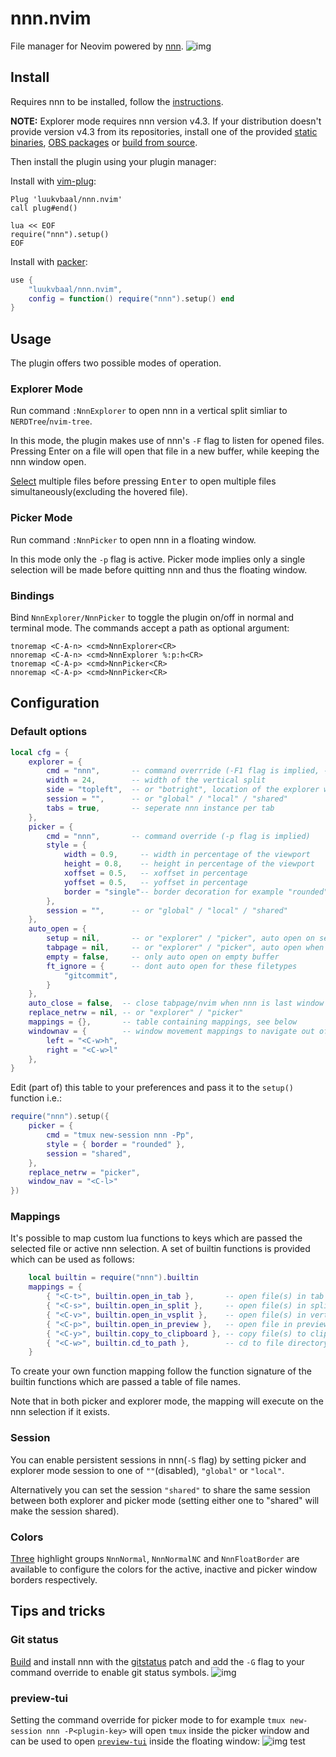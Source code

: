# nnn.nvim

File manager for Neovim powered by [nnn](https://github.com/jarun/nnn).
![img](https://i.imgur.com/mtpBKUl.png)

## Install

Requires nnn to be installed, follow the [instructions](https://github.com/jarun/nnn/wiki/Usage#installation).

**NOTE:** Explorer mode requires nnn version v4.3.
If your distribution doesn't provide version v4.3 from its repositories, install one of the provided [static binaries](https://github.com/jarun/nnn/releases/tag/v4.3), [OBS packages](https://software.opensuse.org//download.html?project=home%3Astig124%3Annn&package=nnn) or [build from source](https://github.com/jarun/nnn/wiki/Usage#from-source).

Then install the plugin using your plugin manager:

Install with [vim-plug](https://github.com/junegunn/vim-plug):

```vim
Plug 'luukvbaal/nnn.nvim'
call plug#end()

lua << EOF
require("nnn").setup()
EOF
```

Install with [packer](https://github.com/wbthomason/packer.nvim):

```lua
use {
	"luukvbaal/nnn.nvim",
	config = function() require("nnn").setup() end
}
```

## Usage

The plugin offers two possible modes of operation.

### Explorer Mode

Run command `:NnnExplorer` to open nnn in a vertical split simliar to `NERDTree`/`nvim-tree`.

In this mode, the plugin makes use of nnn's `-F` flag to listen for opened files. Pressing <kdb>Enter</kbd> on a file will open that file in a new buffer, while keeping the nnn window open.

[Select](https://github.com/jarun/nnn/wiki/concepts#selection) multiple files before pressing <kbd>Enter</kbd> to open multiple files simultaneously(excluding the hovered file).

### Picker Mode

Run command `:NnnPicker` to open nnn in a floating window.

In this mode only the `-p` flag is active. Picker mode implies only a single selection will be made before quitting nnn and thus the floating window.

### Bindings

Bind `NnnExplorer/NnnPicker` to toggle the plugin on/off in normal and terminal mode. The commands accept a path as optional argument:

```vim
tnoremap <C-A-n> <cmd>NnnExplorer<CR>
nnoremap <C-A-n> <cmd>NnnExplorer %:p:h<CR>
tnoremap <C-A-p> <cmd>NnnPicker<CR>
nnoremap <C-A-p> <cmd>NnnPicker<CR>
```

## Configuration

### Default options

```lua
local cfg = {
	explorer = {
		cmd = "nnn",       -- command overrride (-F1 flag is implied, -a flag is invalid!)
		width = 24,        -- width of the vertical split
		side = "topleft",  -- or "botright", location of the explorer window
		session = "",      -- or "global" / "local" / "shared"
		tabs = true,       -- seperate nnn instance per tab
	},
	picker = {
		cmd = "nnn",       -- command override (-p flag is implied)
		style = {
			width = 0.9,     -- width in percentage of the viewport
			height = 0.8,    -- height in percentage of the viewport
			xoffset = 0.5,   -- xoffset in percentage
			yoffset = 0.5,   -- yoffset in percentage
			border = "single"-- border decoration for example "rounded"(:h nvim_open_win)
		},
		session = "",      -- or "global" / "local" / "shared"
	},
	auto_open = {
		setup = nil,       -- or "explorer" / "picker", auto open on setup function
		tabpage = nil,     -- or "explorer" / "picker", auto open when opening new tabpage
		empty = false,     -- only auto open on empty buffer
		ft_ignore = {      -- dont auto open for these filetypes
			"gitcommit",
		}
	},
	auto_close = false,  -- close tabpage/nvim when nnn is last window
	replace_netrw = nil, -- or "explorer" / "picker"
	mappings = {},       -- table containing mappings, see below
	windownav = {        -- window movement mappings to navigate out of nnn
		left = "<C-w>h",
		right = "<C-w>l"
	},
}
```

Edit (part of) this table to your preferences and pass it to the `setup()` function i.e.:

```lua
require("nnn").setup({
	picker = {
		cmd = "tmux new-session nnn -Pp",
		style = { border = "rounded" },
		session = "shared",
	},
	replace_netrw = "picker",
	window_nav = "<C-l>"
})
```

### Mappings

It's possible to map custom lua functions to keys which are passed the selected file or active nnn selection.
A set of builtin functions is provided which can be used as follows:

```lua
	local builtin = require("nnn").builtin
	mappings = {
		{ "<C-t>", builtin.open_in_tab },       -- open file(s) in tab
		{ "<C-s>", builtin.open_in_split },     -- open file(s) in split
		{ "<C-v>", builtin.open_in_vsplit },    -- open file(s) in vertical split
		{ "<C-p>", builtin.open_in_preview },   -- open file in preview split keeping nnn focused
		{ "<C-y>", builtin.copy_to_clipboard }, -- copy file(s) to clipboard
		{ "<C-w>", builtin.cd_to_path },        -- cd to file directory
	}
```

To create your own function mapping follow the function signature of the builtin functions which are passed a table of file names.

Note that in both picker and explorer mode, the mapping will execute on the nnn selection if it exists.

### Session

You can enable persistent sessions in nnn(`-S` flag) by setting picker and explorer mode session to one of `""`(disabled), `"global"` or `"local"`.

Alternatively you can set the session `"shared"` to share the same session between both explorer and picker mode (setting either one to "shared" will make the session shared).

### Colors

[Three](Three) highlight groups `NnnNormal`, `NnnNormalNC` and `NnnFloatBorder` are available to configure the colors for the active, inactive and picker window borders respectively.

## Tips and tricks

### Git status

[Build](https://github.com/jarun/nnn/tree/master/patches#list-of-patches) and install nnn with the [gitstatus](https://github.com/jarun/nnn/blob/master/patches/gitstatus/mainline.diff) patch and add the `-G` flag to your command override to enable git status symbols.
![img](https://i.imgur.com/LLd8Oq5.png)

### preview-tui

Setting the command override for picker mode to for example `tmux new-session nnn -P<plugin-key>` will open `tmux` inside the picker window and can be used to open [`preview-tui`](https://github.com/jarun/nnn/blob/master/plugins/preview-tui) inside the floating window:
![img](https://i.imgur.com/OhfK12S.gif)
test
